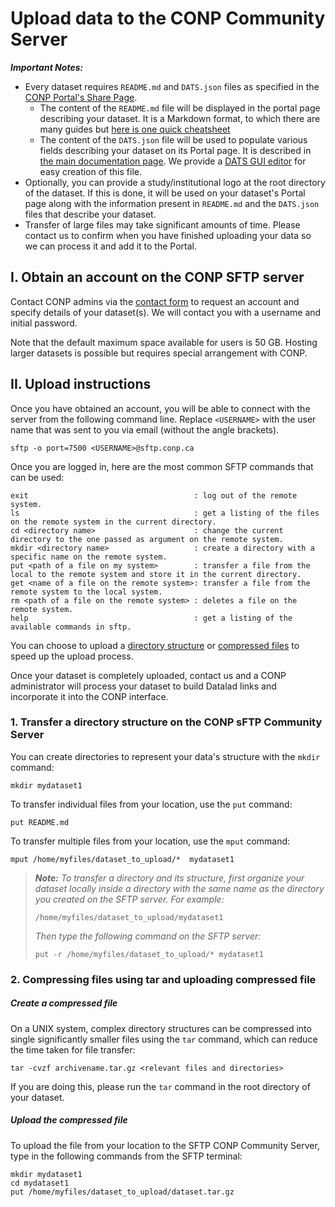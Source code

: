 # Upload data to the **CONP Community Server**

***Important Notes:***

- Every dataset requires `README.md` and `DATS.json` files as specified in the [CONP Portal's Share Page](https://portal.conp.ca/share).
  - The content of the `README.md` file will be displayed in the portal page describing your dataset. It is a Markdown format, to which there are many guides but [here is one quick cheatsheet](https://github.com/adam-p/markdown-here/wiki/Markdown-Cheatsheet)
  - The content of the `DATS.json` file will be used to populate various fields describing your dataset on its Portal page. It is described in [the main documentation page](https://github.com/CONP-PCNO/conp-documentation/blob/master/CONP_DATS_fields.md). We provide a [DATS GUI editor](https://portal.conp.ca/dats-editor) for easy creation of this file. 
- Optionally, you can provide a study/institutional logo at the root directory of the dataset. If this is done, it will be used on your dataset's Portal page along with the information present in `README.md` and the `DATS.json` files that describe your dataset.
- Transfer of large files may take significant amounts of time. Please contact us to confirm when you have finished uploading your data so we can process it and add it to the Portal.


## I. Obtain an account on the CONP SFTP server

Contact CONP admins via the [contact form](https://portal.conp.ca/contact_us) to request an account and specify details of your dataset(s). We will contact you with a username and initial password.

Note that the default maximum space available for users is 50 GB. Hosting larger datasets is possible but requires special arrangement with CONP.

## II. Upload instructions 

Once you have obtained an account, you will be able to connect with the server from the following command line. Replace `<USERNAME>` with the user name that was sent to you via email (without the angle brackets).

```
sftp -o port=7500 <USERNAME>@sftp.conp.ca
```

Once you are logged in, here are the most common SFTP commands that can be used:

```
exit                                     : log out of the remote system.
ls                                       : get a listing of the files on the remote system in the current directory.
cd <directory name>                      : change the current directory to the one passed as argument on the remote system.
mkdir <directory name>                   : create a directory with a specific name on the remote system.
put <path of a file on my system>        : transfer a file from the local to the remote system and store it in the current directory.
get <name of a file on the remote system>: transfer a file from the remote system to the local system.
rm <path of a file on the remote system> : deletes a file on the remote system.
help                                     : get a listing of the available commands in sftp.
```

You can choose to upload a [directory structure](#upload_directory) or [compressed files](#upload_archive) to speed up the upload process.

Once your dataset is completely uploaded, contact us and a CONP administrator will process your dataset to build Datalad links and incorporate it into the CONP interface.


### <a name='upload_directory'></a> 1. Transfer a directory structure on the CONP sFTP Community Server

You can create directories to represent your data's structure with the `mkdir` command:

```
mkdir mydataset1
```

To transfer individual files from your location, use the `put` command:

```
put README.md
```

To transfer multiple files from your location, use the `mput` command:

```
mput /home/myfiles/dataset_to_upload/*  mydataset1
```

> ***Note:*** *To transfer a directory and its structure, first organize your dataset locally inside a directory with the same name as the directory you created on the SFTP server. For example:* 
> 
> ```
> /home/myfiles/dataset_to_upload/mydataset1
> ``` 
> 
> *Then type the following command on the SFTP server:*
>
> ```
> put -r /home/myfiles/dataset_to_upload/* mydataset1
> ```

### 2. <a name='upload_archive'></a> Compressing files using tar and uploading compressed file

##### *Create a compressed file*

On a UNIX system, complex directory structures can be compressed into single significantly smaller files using the `tar` command, which can reduce the time taken for file transfer:

```
tar -cvzf archivename.tar.gz <relevant files and directories>
```

If you are doing this, please run the `tar` command in the root directory of your dataset.

##### *Upload the compressed file*

To upload the file from your location to the SFTP CONP Community Server, type in the following commands from the SFTP terminal:

```
mkdir mydataset1
cd mydataset1
put /home/myfiles/dataset_to_upload/dataset.tar.gz
```